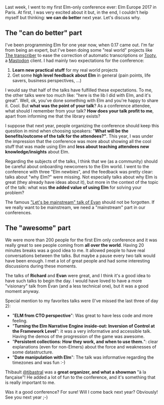 <!-- 
.. title: Elm Europe 2017: What can we do better
.. slug: elm-europe-2017-what-can-we-do-better
.. date: 2017-06-13 08:00:00 UTC+02:00
.. tags: functional programming, conference, elm
.. category: 
.. link: 
.. description: 
.. type: text
-->

Last week, I went to my first Elm-only conference ever: Elm Europe 2017 in Paris. At first, I was very excited about it but, in the end, I couldn't help myself but thinking: __we can do better__ next year. Let's discuss why.

<!-- TEASER_END -->

## The "can do better" part

I've been programming Elm for one year now, when 0.17 came out. I'm far from being an expert, but I've been doing some "real world" projects like [The transcriber](https://github.com/vjousse/the-transcriber) to ease the correction of automatic transcriptions or [Tooty](https://github.com/n1k0/tooty), a [Mastodon](https://mastodon.social/about) client. I had mainly two expectations for the conference:

1. __Learn new practical stuff__ for my real world projects
2. Get some __high level feedback about Elm__ in general (pain points, life savers, business perspectives, …)

I would say that half of the talks have fulfilled these expectations. To me, the other talks were too much like: "here is the lib I did with Elm, and it's great". Well, ok, you've done something with Elm and you're happy to share it. Cool. But __what was the point of your talk__? As a conference attendee, what should I remember from your talk? __How does your talk profit to me__, apart from informing me that the library exists?

I suppose that next year, people organizing the conference should keep this question in mind when choosing speakers: "__What will be the benefits/outcome of the talk for the attendees?"__. This year, I was under the impression that the conference was more about showing all the cool stuff that was made using Elm and __less about teaching attendees new knowledge/insights__ about Elm.

Regarding the subjects of the talks, I think that we (as a community) should be careful about onboarding newcomers to the Elm world. I went to the conference with three "Elm newbies", and the feedback was pretty clear: talks about "why Elm?" were missing. Not especially talks about why Elm is great (they already have ideas about it), but more in the context of the topic of the talk: what was __the added value of using Elm__ for solving your problem?

The famous ["Let's be mainstream" talk of Evan](https://www.youtube.com/watch?v=oYk8CKH7OhE) should not be forgotten. If we really want to be mainstream, we need a "mainstream" part in our conferences.


## The "awesome" part

We were more than 200 people for the first Elm only conference and it was really great to see people coming from __all over the world__. Having 20 minutes breaks was a good idea to me. It allowed people to have real conversations between the talks. But maybe a pause every two talk would have been enough. I met a lot of great people and had some interesting discussions during these moments.

The talks of __Richard__ and __Evan__ were great, and I think it's a good idea to have such talks to begin the day. I would have loved to have a more "visionary" talk from Evan (and a less technical one), but it was a good moment anyway.

Special mention to my favorites talks were (I've missed the last three of day 2):

- "__ELM from CTO perspective__": Was great to have less code and more feeling.
- "__Turning the Elm Narrative Engine inside-out: Inversion of Control at the Framework Level__": it was a very informative and accessible talk. Having the demos of the progression of the game was awesome.
- "__Persistent collections: How they work, and when to use them.__": clear explanations (even for non-Elmers) about the force and weaknesses of some datastructure.
- "__Date manipulation with Elm__": The talk was informative regarding the timezones and was fun :-)

Thibault [@tibastral](http://twitter.com/tibastral) was a __great organizer, and what a showman__ "à la fançaise"! He added a lot of fun to the conference, and it's something that is really important to me.

Was it a good conference? For sure! Will I come back next year? Obviously! See you next year ;-)

